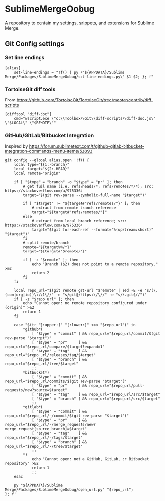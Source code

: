 # SublimeMergeOobug

A repository to contain my settings, snippets, and extensions for Sublime Merge.

## Git Config settings

### Set line endings
    [alias]
        set-line-endings = "!f() { py \"${APPDATA}/Sublime Merge/Packages/SublimeMergeOobug/set-line-endings.py\" $1 $2; }; f"

### TortoiseGit diff tools

From https://github.com/TortoiseGit/TortoiseGit/tree/master/contrib/diff-scripts

    [difftool "diff-doc"]
        cmd="wscript.exe \"c:\\Toolbox\\Git\\diff-scripts\\diff-doc.js\" \"$LOCAL\" \"$REMOTE\""

### GitHub/GitLab/Bitbucket Integration

Inspired by https://forum.sublimetext.com/t/github-gitlab-bitbucket-integration-commands-menu-items/53893

    git config --global alias.open '!f() {
        local type="${1:-branch}"
        local target="${2:-HEAD}"
        local remote="origin"
        
        if [ "$type" = "branch" -o "$type" = "pr" ]; then
            # get full name (i.e. refs/heads/*; refs/remotes/*/*); src: https://stackoverflow.com/a/9753364
            target="$(git rev-parse --symbolic-full-name "$target")"
            
            if [ "$target" != "${target#"refs/remotes/"}" ]; then
                # extract from remote branch reference
                target="${target#"refs/remotes/"}"
            else
                # extract from local branch reference; src: https://stackoverflow.com/a/9753364
                target="$(git for-each-ref --format="%(upstream:short)" "$target")"
            fi
            # split remote/branch
            remote="${target%%/*}"
            target="${target#"$remote/"}"
            
            if [ -z "$remote" ]; then
                echo "Branch ($2) does not point to a remote repository." >&2
                return 2
            fi
        fi
        
        local repo_url="$(git remote get-url "$remote" | sed -E -e "s/(\.(com|org|io))\:/\1\//" -e "s/git@/https:\/\//" -e "s/\.git$//")"
        if [ -z "$repo_url" ]; then
            echo "Cannot open: no remote repository configured under (origin)" >&2
            return 1
        fi
        
        case "$(tr "[:upper:]" "[:lower:]" <<< "$repo_url")" in
            *github*)
                [ "$type" = "commit" ] && repo_url="$repo_url/commit/$(git rev-parse "$target")"
                [ "$type" = "pr"     ] && repo_url="$repo_url/compare/$target?expand=1"
                [ "$type" = "tag"    ] && repo_url="$repo_url/releases/tag/$target"
                [ "$type" = "branch" ] && repo_url="$repo_url/tree/$target"
                ;;
            *bitbucket*)
                [ "$type" = "commit" ] && repo_url="$repo_url/commits/$(git rev-parse "$target")"
                [ "$type" = "pr"     ] && repo_url="$repo_url/pull-requests/new?source=$target"
                [ "$type" = "tag"    ] && repo_url="$repo_url/src/$target"
                [ "$type" = "branch" ] && repo_url="$repo_url/src/$target"
                ;;
            *gitlab*)
                [ "$type" = "commit" ] && repo_url="$repo_url/-/commit/$(git rev-parse "$target")"
                [ "$type" = "pr"     ] && repo_url="$repo_url/-/merge_requests/new?merge_request[source_branch]=$target"
                [ "$type" = "tag"    ] && repo_url="$repo_url/-/tags/$target"
                [ "$type" = "branch" ] && repo_url="$repo_url/-/tree/$target"
                ;;
            *)
                echo "Cannot open: not a GitHub, GitLab, or Bitbucket repository" >&2
                return 1
                ;;
        esac
        
        py "${APPDATA}/Sublime Merge/Packages/SublimeMergeOobug/open_url.py" "$repo_url";
    }; f'
